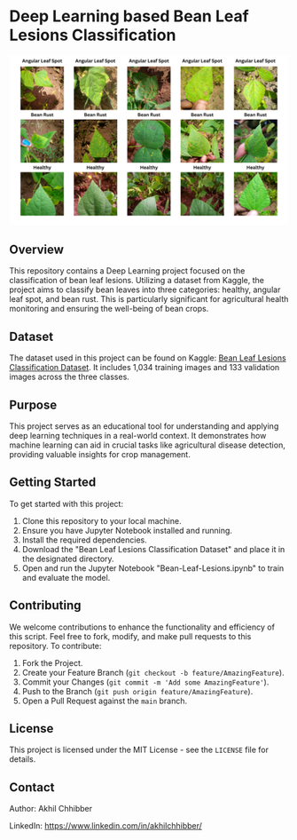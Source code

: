 # Deep Learning based Bean Leaf Lesions Classification
<p align="center">
  <img src="https://github.com/akhilchibber/Bean-Leaf-Lesions-Classification/blob/main/Bean_Leaf_Lesions.png?raw=true" alt="earthml Logo">
</p>

## Overview
This repository contains a Deep Learning project focused on the classification of bean leaf lesions. Utilizing a dataset from Kaggle, the project aims to classify bean leaves into three categories: healthy, angular leaf spot, and bean rust. This is particularly significant for agricultural health monitoring and ensuring the well-being of bean crops.

## Dataset
The dataset used in this project can be found on Kaggle: [Bean Leaf Lesions Classification Dataset](https://www.kaggle.com/datasets/marquis03/bean-leaf-lesions-classification). It includes 1,034 training images and 133 validation images across the three classes.

## Purpose
This project serves as an educational tool for understanding and applying deep learning techniques in a real-world context. It demonstrates how machine learning can aid in crucial tasks like agricultural disease detection, providing valuable insights for crop management.

## Getting Started
To get started with this project:

1. Clone this repository to your local machine.
2. Ensure you have Jupyter Notebook installed and running.
3. Install the required dependencies.
4. Download the "Bean Leaf Lesions Classification Dataset" and place it in the designated directory.
5. Open and run the Jupyter Notebook "Bean-Leaf-Lesions.ipynb" to train and evaluate the model.
   
## Contributing
We welcome contributions to enhance the functionality and efficiency of this script. Feel free to fork, modify, and make pull requests to this repository. To contribute:

1. Fork the Project.
2. Create your Feature Branch (`git checkout -b feature/AmazingFeature`).
3. Commit your Changes (`git commit -m 'Add some AmazingFeature'`).
4. Push to the Branch (`git push origin feature/AmazingFeature`).
5. Open a Pull Request against the `main` branch.

## License

This project is licensed under the MIT License - see the `LICENSE` file for details.

## Contact

Author: Akhil Chhibber

LinkedIn: https://www.linkedin.com/in/akhilchhibber/
